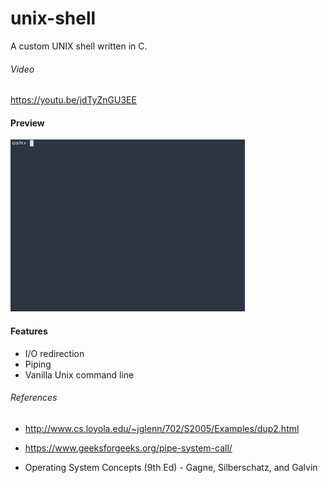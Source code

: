 # unix-shell
A custom UNIX shell written in C.

###### Video
https://youtu.be/jdTyZnGU3EE 

#### Preview
<img src="/media/osh-gif1.gif" width="375" height="275" />

#### Features
* I/O redirection 
* Piping
* Vanilla Unix command line


###### References
* http://www.cs.loyola.edu/~jglenn/702/S2005/Examples/dup2.html

* https://www.geeksforgeeks.org/pipe-system-call/

* Operating System Concepts (9th Ed) - Gagne, Silberschatz, and Galvin